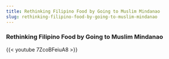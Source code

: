 ```yaml
---
title: Rethinking Filipino Food by Going to Muslim Mindanao
slug: rethinking-filipino-food-by-going-to-muslim-mindanao
---
```


### Rethinking Filipino Food by Going to Muslim Mindanao

{{< youtube 7ZcoBFeiuA8 >}}
